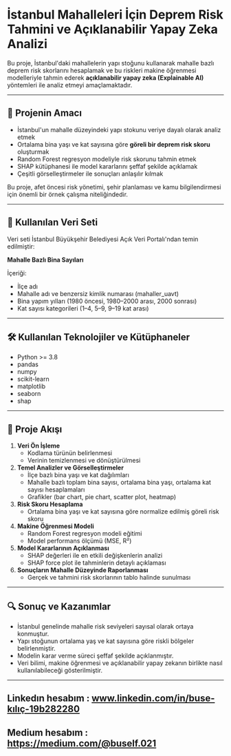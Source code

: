 # İstanbul Mahalleleri İçin Deprem Risk Tahmini ve Açıklanabilir Yapay Zeka Analizi

Bu proje, İstanbul'daki mahallelerin yapı stoğunu kullanarak mahalle bazlı deprem risk skorlarını hesaplamak ve bu riskleri makine öğrenmesi modelleriyle tahmin ederek **açıklanabilir yapay zeka (Explainable AI)** yöntemleri ile analiz etmeyi amaçlamaktadır.

---

## 🎯 Projenin Amacı

- İstanbul'un mahalle düzeyindeki yapı stokunu veriye dayalı olarak analiz etmek
- Ortalama bina yaşı ve kat sayısına göre **göreli bir deprem risk skoru** oluşturmak
- Random Forest regresyon modeliyle risk skorunu tahmin etmek
- SHAP kütüphanesi ile model kararlarını şeffaf şekilde açıklamak
- Çeşitli görselleştirmeler ile sonuçları anlaşılır kılmak

Bu proje, afet öncesi risk yönetimi, şehir planlaması ve kamu bilgilendirmesi için önemli bir örnek çalışma niteliğindedir.

---

## 🧩 Kullanılan Veri Seti

Veri seti İstanbul Büyükşehir Belediyesi Açık Veri Portalı'ndan temin edilmiştir:

**Mahalle Bazlı Bina Sayıları**

İçeriği:
- İlçe adı
- Mahalle adı ve benzersiz kimlik numarası (mahaller_uavt)
- Bina yapım yılları (1980 öncesi, 1980–2000 arası, 2000 sonrası)
- Kat sayısı kategorileri (1–4, 5–9, 9–19 kat arası)

---

## 🛠 Kullanılan Teknolojiler ve Kütüphaneler

- Python >= 3.8
- pandas
- numpy
- scikit-learn
- matplotlib
- seaborn
- shap

---

## 📝 Proje Akışı

1. **Veri Ön İşleme**
   - Kodlama türünün belirlenmesi
   - Verinin temizlenmesi ve dönüştürülmesi
2. **Temel Analizler ve Görselleştirmeler**
   - İlçe bazlı bina yaşı ve kat dağılımları
   - Mahalle bazlı toplam bina sayısı, ortalama bina yaşı, ortalama kat sayısı hesaplamaları
   - Grafikler (bar chart, pie chart, scatter plot, heatmap)
3. **Risk Skoru Hesaplama**
   - Ortalama bina yaşı ve kat sayısına göre normalize edilmiş göreli risk skoru
4. **Makine Öğrenmesi Modeli**
   - Random Forest regresyon modeli eğitimi
   - Model performans ölçümü (MSE, R²)
5. **Model Kararlarının Açıklanması**
   - SHAP değerleri ile en etkili değişkenlerin analizi
   - SHAP force plot ile tahminlerin detaylı açıklaması
6. **Sonuçların Mahalle Düzeyinde Raporlanması**
   - Gerçek ve tahmini risk skorlarının tablo halinde sunulması

---

## 🔍 Sonuç ve Kazanımlar

- İstanbul genelinde mahalle risk seviyeleri sayısal olarak ortaya konmuştur.
- Yapı stoğunun ortalama yaş ve kat sayısına göre riskli bölgeler belirlenmiştir.
- Modelin karar verme süreci şeffaf şekilde açıklanmıştır.
- Veri bilimi, makine öğrenmesi ve açıklanabilir yapay zekanın birlikte nasıl kullanılabileceği gösterilmiştir.

---


## Linkedın hesabım : www.linkedin.com/in/buse-kılıç-19b282280
## Medium hesabım : https://medium.com/@buself.021
